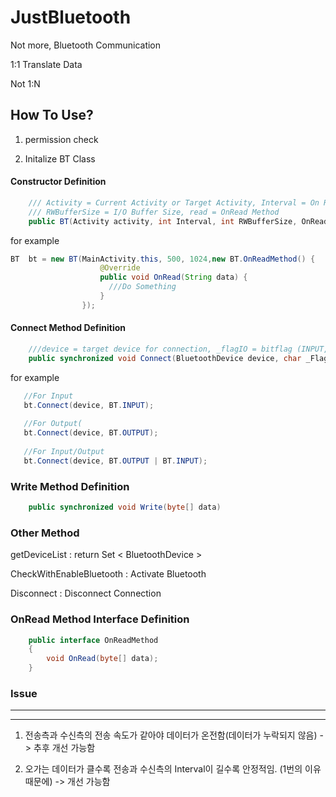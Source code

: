 # JustBluetooth
Not more, Bluetooth Communication

1:1 Translate Data

Not 1:N


## How To Use?

1. permission check

2. Initalize BT Class

#### Constructor Definition

```Java
    /// Activity = Current Activity or Target Activity, Interval = On Read Interval Time (ms),
    /// RWBufferSize = I/O Buffer Size, read = OnRead Method
    public BT(Activity activity, int Interval, int RWBufferSize, OnReadMethod read)
```

for example

```Java
BT  bt = new BT(MainActivity.this, 500, 1024,new BT.OnReadMethod() {
                    @Override
                    public void OnRead(String data) {
                      ///Do Something
                    }
                });
``` 

#### Connect Method Definition

```Java
    ///device = target device for connection, _flagIO = bitflag (INPUT, OUTPUT) for Open Stream
    public synchronized void Connect(BluetoothDevice device, char _FlagIO)
```
for example

```Java
   //For Input
   bt.Connect(device, BT.INPUT);
   
   //For Output(
   bt.Connect(device, BT.OUTPUT);
   
   //For Input/Output
   bt.Connect(device, BT.OUTPUT | BT.INPUT);
```
### Write Method Definition

```Java
    public synchronized void Write(byte[] data)
```


### Other Method
  
getDeviceList : return Set < BluetoothDevice >

CheckWithEnableBluetooth : Activate Bluetooth 

Disconnect : Disconnect Connection


### OnRead Method Interface Definition

```Java
    public interface OnReadMethod
    {
        void OnRead(byte[] data);
    }
``` 

### Issue

---

---

1. 전송측과 수신측의 전송 속도가 같아야 데이터가 온전함(데이터가 누락되지 않음) -> 추후 개선 가능함

2. 오가는 데이터가 클수록 전송과 수신측의 Interval이 길수록 안정적임. (1번의 이유 때문에) -> 개선 가능함
